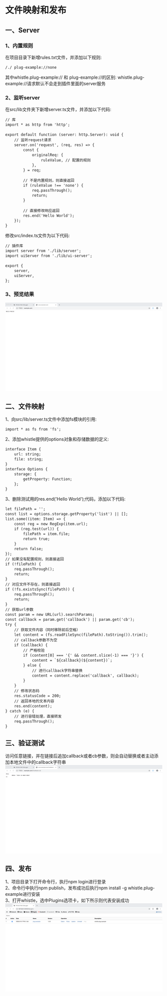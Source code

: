# 文件映射和发布
## 一、Server
### 1、内置规则
在项目目录下新增rules.txt文件，并添加以下规则:
```
/./ plug-example://none
```
其中whistle.plug-example:// 和 plug-example://的区别: whistle.plug-example://请求默认不会走到插件里面的server服务
### 2、监听server
在src/lib文件夹下新增server.ts文件，并添加以下代码:
```
// 库
import * as http from 'http';

export default function (server: http.Server): void {
    // 监听request请求
    server.on('request', (req, res) => {
        const {
            originalReq: {
                ruleValue, // 配置的规则
            },
        } = req;

        // 不是内置规则，则直接返回
        if (ruleValue !== 'none') {
            req.passThrough();
            return;
        }

        // 直接修改响应返回
        res.end('Hello World');
    });
}
```
修改src/index.ts文件为以下代码:
```
// 插件库
import server from './lib/server';
import uiServer from './lib/ui-server';

export {
    server,
    uiServer,
};
```
### 3、预览结果
![Server](https://raw.githubusercontent.com/Ke1992/examples/master/whistle-plug/docs/assets/server.png "Server")
## 二、文件映射
1、向src/lib/server.ts文件中添加fs模块的引用:
```
import * as fs from 'fs';
```
2、添加whistle提供的options对象和存储数据的定义:
```
interface Item {
    url: string;
    file: string;
}
interface Options {
    storage: {
        getProperty: Function;
    };
}
```
3、删除测试用的res.end('Hello World');代码，添加以下代码:
```
let filePath = '';
const list = options.storage.getProperty('list') || [];
list.some((item: Item) => {
    const reg = new RegExp(item.url);
    if (reg.test(url)) {
        filePath = item.file;
        return true;
    }
    return false;
});
// 如果没有配置规则，则直接返回
if (!filePath) {
    req.passThrough();
    return;
}
// 对应文件不存在，则直接返回
if (!fs.existsSync(filePath)) {
    req.passThrough();
    return;
}
// 获取url参数
const param = new URL(url).searchParams;
const callback = param.get('callback') || param.get('cb');
try {
    // 获取文件内容（同时移除前后空格）
    let content = (fs.readFileSync(filePath).toString()).trim();
    // callback参数不为空
    if (callback) {
        // 严格校验
        if (content[0] === '{' && content.slice(-1) === '}') {
            content = `${callback}(${content})`;
        } else {
            // 进行callback字符串替换
            content = content.replace('callback', callback);
        }
    }
    // 修改状态码
    res.statusCode = 200;
    // 返回本地的文本内容
    res.end(content);
} catch (e) {
    // 进行容错处理，直接转发
    req.passThrough();
}
```
## 三、验证测试
访问任意链接，并在链接后追加callback或者cb参数，则会自动替换或者主动添加本地文件中的callback字符串
![文件映射](https://raw.githubusercontent.com/Ke1992/examples/master/whistle-plug/docs/assets/file-mapping.png "文件映射")
## 四、发布
1、项目目录下打开命令行，执行npm login进行登录  
2、命令行中执行npm publish，发布成功后执行npm install -g whistle.plug-example进行安装  
3、打开whistle，选中Plugins选项卡，如下所示则代表安装成功  
![发布](https://raw.githubusercontent.com/Ke1992/examples/master/whistle-plug/docs/assets/publish.png "发布")
